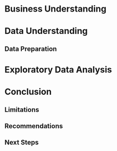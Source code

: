# Business Understanding

# Data Understanding

## Data Preparation 

# Exploratory Data Analysis 

# Conclusion 

## Limitations

## Recommendations

## Next Steps
